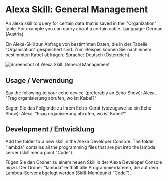 # Alexa Skill: General Management 

An alexa skill to query for certain data that is saved in the "Organization" table.
For example you can query about a certain cable. 
Language: German (Austria)

Ein Alexa-Skill zur Abfrage von bestimmten Daten, die in der Tabelle "Organisation" gespeichert sind.
Zum Beispiel können Sie nach einem bestimmten Kabel abfragen. 
Sprache: Deutsch (Österreich)

![Screenshot of Alexa Skill: General Management](https://raw.githubusercontent.com/a-dridi/GeneralManagement-Alexa-Skill/main/screenshot.PNG)


## Usage / Verwendung

Say the following to your echo device (preferably an Echo Show):
Alexa, "Frag organisierung abrufen, wo ist Kabel?"

Sagen Sie das Folgende zu Ihrem Echo-Gerät (vorzugsweise ein Echo Show):
Alexa, "Frag organisierung abrufen, wo ist Kabel?"


## Development / Entwicklung

Add the folder to a new skill in the Alexa Developer Console.
The folder "lambda" contains all the programming files that are put into the lambda server (skill menu point "Code").

Fügen Sie den Ordner zu einem neuen Skill in der Alexa Developer Console hinzu.
Der Ordner "lambda" enthält alle Programmierdateien, die auf dem Lambda-Server abgelegt werden (Skill-Menüpunkt "Code").